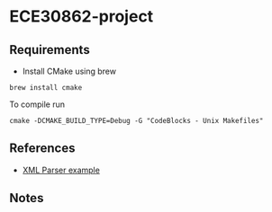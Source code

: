 # ECE30862-project
## Requirements
* Install CMake using brew
```
brew install cmake
```

To compile run
```
cmake -DCMAKE_BUILD_TYPE=Debug -G "CodeBlocks - Unix Makefiles"
```



## References
* [XML Parser example](https://gist.github.com/JSchaenzle/2726944)

## Notes
